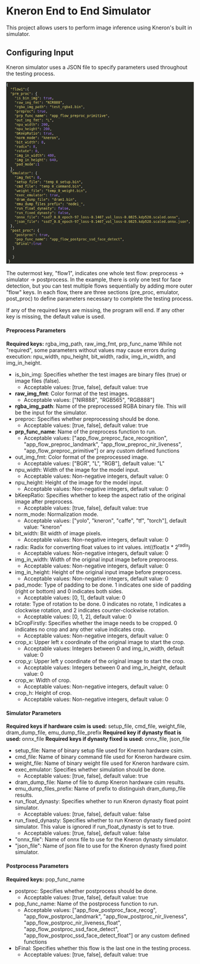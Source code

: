 # Kneron End to End Simulator

This project allows users to perform image inference using Kneron's built in simulator.

## Configuring Input

Kneron simulator uses a JSON file to specify parameters used throughout the testing process.

<div align="center">
<img src="../imgs/python_app/json.png">
</div>

The outermost key, "flow1", indicates one whole test flow: preprocess -> simulator -> postprocess. In the example, there is only one test for face detection, but you can test multiple flows sequentially by adding more outer "flow" keys. In each flow, there are three sections (pre_proc, emulator, post_proc) to define parameters necessary to complete the testing process. 

If any of the required keys are missing, the program will end. If any other key is missing, the default value is used.
#### Preprocess Parameters
**Required keys:** rgba_img_path, raw_img_fmt, prp_func_name
While not "required", some parameters without values may cause errors during execution: npu_width, npu_height, bit_width, radix, img_in_width, and img_in_height.
 - is_bin_img: Specifies whether the test images are binary files (true) or image files (false).
    - Acceptable values: [true, false], default value: true
 - **raw_img_fmt**: Color format of the test images.
    - Acceptable values: ["NIR888", "RGB565", "RGB888"]
 - **rgba_img_path**: Name of the preprocessed RGBA binary file. This will be the input for the simulator.
 - preproc: Specifies whether preprocessing should be done.
    - Acceptable values: [true, false], default value: true
 - **prp_func_name**: Name of the preprocess function to run.
    - Acceptable values: ["app_flow_preproc_face_recognition", "app_flow_preproc_landmark", "app_flow_preproc_nir_liveness", "app_flow_preproc_primitive"] or any custom defined functions
 - out_img_fmt: Color format of the preprocessed image.
    - Acceptable values: ["BGR", "L", "RGB"], default value: "L"
 - npu_width: Width of the image for the model input.
    - Acceptable values: Non-negative integers, default value: 0
 - npu_height: Height of the image for the model input.
    - Acceptable values: Non-negative integers, default value: 0
 - bKeepRatio: Specifies whether to keep the aspect ratio of the original image after preprocess.
    - Acceptable values: [true, false], default value: true
 - norm_mode: Normalization mode.
    - Acceptable values: ["yolo", "kneron", "caffe", "tf", "torch"], default value: "kneron"
 - bit_width: Bit width of image pixels.
    - Acceptable values: Non-negative integers, default value: 0
 - radix: Radix for converting float values to int values. int((float)x * 2<sup>radix</sup>)
    - Acceptable values: Non-negative integers, default value: 0
 - img_in_width: Width of the original input image before preprocess.
    - Acceptable values: Non-negative integers, default value: 0
 - img_in_height: Height of the original input image before preprocess.
    - Acceptable values: Non-negative integers, default value: 0
 - pad_mode: Type of padding to be done. 1 indicates one side of padding (right or bottom) and 0 indicates both sides.
    - Acceptable values: [0, 1], default value: 0
 - rotate: Type of rotation to be done. 0 indicates no rotate, 1 indicates a clockwise rotation, and 2 indicates counter-clockwise rotation.
    - Acceptable values: [0, 1, 2], default value: 0
 - bCropFirstly: Specifies whether the image needs to be cropped. 0 indicates no crop and any other value indicates crop.
    - Acceptable values: Non-negative integers, default value: 0
 - crop_x: Upper left x coordinate of the original image to start the crop.
    - Acceptable values: Integers between 0 and img_in_width, default value: 0
 - crop_y: Upper left y coordinate of the original image to start the crop.
    - Acceptable values: Integers between 0 and img_in_height, default value: 0
 - crop_w: Width of crop.
    - Acceptable values: Non-negative integers, default value: 0
 - crop_h: Height of crop.
    - Acceptable values: Non-negative integers, default value: 0

#### Simulator Parameters
**Required keys if hardware csim is used:** setup_file, cmd_file, weight_file, dram_dump_file, emu_dump_file_prefix
**Required key if dynasty float is used:** onnx_file
**Required keys if dynasty fixed is used:** onnx_file, json_file
 - setup_file: Name of binary setup file used for Kneron hardware csim.
 - cmd_file: Name of binary command file used for Kneron hardware csim.
 - weight_file: Name of binary weight file used for Kneron hardware csim.
 - exec_emulator: Specifies whether simulation should be done.
	 - Acceptable values: [true, false], default value: true
 - dram_dump_file: Name of file to dump Kneron hardware csim results.
 - emu_dump_files_prefix: Name of prefix to distinguish dram_dump_file results.
 - run_float_dynasty: Specifies whether to run Kneron dynasty float point simulator.
	 - Acceptable values: [true, false], default value: false
 - run_fixed_dynasty: Specifies whether to run Kneron dynasty fixed point simulator. This value is ignored if run_float_dynasty is set to true.
	 - Acceptable values: [true, false], default value: false
 - "onnx_file": Name of onnx file to use for the Kneron dynasty simulator.
 - "json_file": Name of json file to use for the Kneron dynasty fixed point simulator.

#### Postprocess Parameters
**Required keys:** pop_func_name
 - postproc: Specifies whether postprocess should be done.
    - Acceptable values: [true, false], default value: true
 - pop_func_name: Name of the postprocess function to run.
	- Acceptable values: ["app_flow_postproc_face_recog", "app_flow_postproc_landmark", "app_flow_postproc_nir_liveness", "app_flow_postproc_nir_liveness_float", "app_flow_postproc_ssd_face_detect", "app_flow_postproc_ssd_face_detect_float"] or any custom defined functions
 - bFinal: Specifies whether this flow is the last one in the testing process.
	 - Acceptable values: [true, false], default value: true